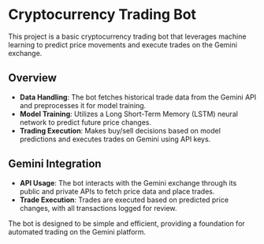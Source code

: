 # Cryptocurrency Trading Bot

This project is a basic cryptocurrency trading bot that leverages machine learning to predict price movements and execute trades on the Gemini exchange.

## Overview

- **Data Handling**: The bot fetches historical trade data from the Gemini API and preprocesses it for model training.
- **Model Training**: Utilizes a Long Short-Term Memory (LSTM) neural network to predict future price changes.
- **Trading Execution**: Makes buy/sell decisions based on model predictions and executes trades on Gemini using API keys.



## Gemini Integration

- **API Usage**: The bot interacts with the Gemini exchange through its public and private APIs to fetch price data and place trades.
- **Trade Execution**: Trades are executed based on predicted price changes, with all transactions logged for review.

The bot is designed to be simple and efficient, providing a foundation for automated trading on the Gemini platform.
